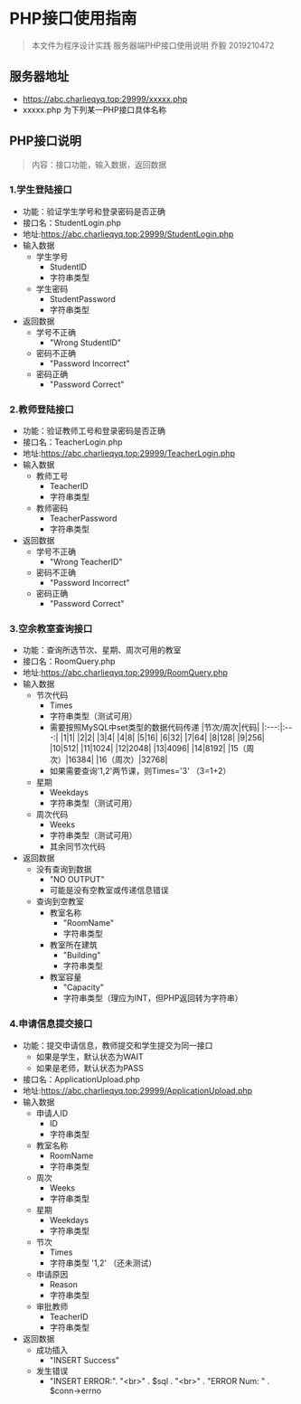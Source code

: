 # PHP接口使用指南
> 本文件为程序设计实践 服务器端PHP接口使用说明
> 乔毅 2019210472

## 服务器地址
- https://abc.charlieqyq.top:29999/xxxxx.php
- xxxxx.php 为下列某一PHP接口具体名称

## PHP接口说明
> 内容：接口功能，输入数据，返回数据

### 1.学生登陆接口
- 功能：验证学生学号和登录密码是否正确
- 接口名：StudentLogin.php
- 地址:https://abc.charlieqyq.top:29999/StudentLogin.php
- 输入数据
    - 学生学号
        - StudentID
        - 字符串类型
    - 学生密码
        - StudentPassword
        - 字符串类型
- 返回数据
    - 学号不正确
        - "Wrong StudentID"
    - 密码不正确
        - "Password Incorrect"
    - 密码正确
        - "Password Correct"

### 2.教师登陆接口
- 功能：验证教师工号和登录密码是否正确
- 接口名：TeacherLogin.php
- 地址:https://abc.charlieqyq.top:29999/TeacherLogin.php
- 输入数据
    - 教师工号
        - TeacherID
        - 字符串类型
    - 教师密码
        - TeacherPassword
        - 字符串类型
- 返回数据
    - 学号不正确
        - "Wrong TeacherID"
    - 密码不正确
        - "Password Incorrect"
    - 密码正确
        - "Password Correct"

### 3.空余教室查询接口
- 功能：查询所选节次、星期、周次可用的教室
- 接口名：RoomQuery.php
- 地址:https://abc.charlieqyq.top:29999/RoomQuery.php
- 输入数据
    - 节次代码
        - Times
        - 字符串类型（测试可用）
        - 需要按照MySQL中set类型的数据代码传递
		|节次/周次|代码|
		|:---:|:---:|
		|1|1|
		|2|2|
		|3|4|
		|4|8|
		|5|16|
		|6|32|
		|7|64|
		|8|128|
		|9|256|
		|10|512|
		|11|1024|
		|12|2048|
		|13|4096|
		|14|8192|
		|15（周次）|16384|
		|16（周次）|32768|
		- 如果需要查询'1,2'两节课，则Times='3' （3=1+2）
    - 星期
        - Weekdays
        - 字符串类型（测试可用）
    - 周次代码
    	- Weeks
    	- 字符串类型（测试可用）
    	- 其余同节次代码
- 返回数据
    - 没有查询到数据
    	- "NO OUTPUT"
    	- 可能是没有空教室或传递信息错误
    - 查询到空教室
    	- 教室名称
    		- "RoomName"
    		- 字符串类型
    	- 教室所在建筑
    		- "Building"
    		- 字符串类型
    	- 教室容量
    		- "Capacity"
    		- 字符串类型（理应为INT，但PHP返回转为字符串）

### 4.申请信息提交接口
- 功能：提交申请信息，教师提交和学生提交为同一接口
	- 如果是学生，默认状态为WAIT
	- 如果是老师，默认状态为PASS
- 接口名：ApplicationUpload.php
- 地址:https://abc.charlieqyq.top:29999/ApplicationUpload.php
- 输入数据
	- 申请人ID
		- ID
		- 字符串类型
	- 教室名称
		- RoomName
		- 字符串类型
	- 周次
		- Weeks
		- 字符串类型
	- 星期
		- Weekdays
		- 字符串类型
	- 节次
		- Times
		- 字符串类型 '1,2' （还未测试）
	- 申请原因
		- Reason
		- 字符串类型
	- 审批教师
		- TeacherID
		- 字符串类型
- 返回数据
	- 成功插入
		- "INSERT Success"
	- 发生错误
		- "INSERT ERROR:". "\<br\>" . \$sql . "\<br\>" . "ERROR Num: " . \$conn->errno